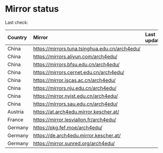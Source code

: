 <script src="./time.js"></script>
# Mirror status
Last check: <script type="text/javascript">localize(1712841579.3370144);</script>

|Country|Mirror|Last update|
|:------|:-----|:----------|
|China|https://mirrors.tuna.tsinghua.edu.cn/arch4edu/|<script type="text/javascript">localize(1712817143);</script>|
|China|https://mirrors.aliyun.com/arch4edu/|<script type="text/javascript">localize(1712817143);</script>|
|China|https://mirrors.bfsu.edu.cn/arch4edu/|<script type="text/javascript">localize(1712817143);</script>|
|China|https://mirrors.cernet.edu.cn/arch4edu/|<script type="text/javascript">localize(1712817143);</script>|
|China|https://mirror.iscas.ac.cn/arch4edu/|<script type="text/javascript">localize(1712817143);</script>|
|China|https://mirrors.nju.edu.cn/arch4edu/|<script type="text/javascript">localize(1712775527);</script>|
|China|https://mirror.nyist.edu.cn/arch4edu/|<script type="text/javascript">localize(1712817143);</script>|
|China|https://mirrors.sau.edu.cn/arch4edu/|<script type="text/javascript">localize(1712817143);</script>|
|Austria|https://at.arch4edu.mirror.kescher.at/|<script type="text/javascript">localize(1712817143);</script>|
|France|https://mirror.lesviallon.fr/arch4edu/|<script type="text/javascript">localize(1712817143);</script>|
|Germany|https://pkg.fef.moe/arch4edu/|<script type="text/javascript">localize(1712817143);</script>|
|Germany|https://de.arch4edu.mirror.kescher.at/|<script type="text/javascript">localize(1712817143);</script>|
|Germany|https://mirror.sunred.org/arch4edu/|<script type="text/javascript">localize(1712817143);</script>|

<script src="./tablefilter/tablefilter.js"></script>
<script src="./table.js"></script>
